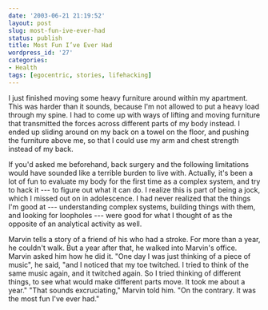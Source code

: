 ```yaml
---
date: '2003-06-21 21:19:52'
layout: post
slug: most-fun-ive-ever-had
status: publish
title: Most Fun I’ve Ever Had
wordpress_id: '27'
categories:
- Health
tags: [egocentric, stories, lifehacking]
---
```


I just finished moving some heavy furniture around within my apartment.  This was harder than it sounds, because I'm not allowed to put a heavy load through my spine.  I had to come up with ways of lifting and moving furniture that transmitted the forces across different parts of my body instead.  I ended up sliding around on my back on a towel on the floor, and pushing the furniture above me, so that I could use my arm and chest strength instead of my back.

If you'd asked me beforehand, back surgery and the following limitations would have sounded like a terrible burden to live with.  Actually, it's been a lot of fun to evaluate my body for the first time as a complex system, and try to hack it --- to figure out what it can do.  I realize this is part of being a jock, which I missed out on in adolescence.  I had never realized that the things I'm good at --- understanding complex systems, building things with them, and looking for loopholes --- were good for what I thought of as the opposite of an analytical activity as well.

Marvin tells a story of a friend of his who had a stroke.  For more than a year, he couldn't walk.  But a year after that, he walked into Marvin's office.  Marvin asked him how he did it.  "One day I was just thinking of a piece of music", he said, "and I noticed that my toe twitched.  I tried to think of the same music again, and it twitched again.  So I tried thinking of different things, to see what would make different parts move.  It took me about a year."  "That sounds excruciating," Marvin told him.  "On the contrary.  It was the most fun I've ever had."
